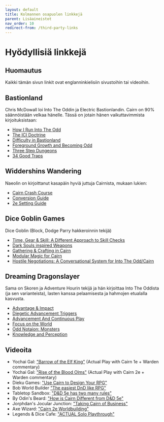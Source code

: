 ```yaml
---
layout: default
title: Kolmannen osapuolen linkkejä
parent: Lisäaineistot
nav_order: 10
redirect-from: /third-party-links
---
```


# Hyödyllisiä linkkejä

## Huomautus

Kaikki tämän sivun linkit ovat englanninkielisiin sivustoihin tai videoihin.

## Bastionland

Chris McDowall loi Into The Oddin ja Electric Bastionlandin. Cairn on 90% säännöistään velkaa hänelle. Tässä on jotain hänen vaikuttavimmista kirjoituksistaan:

- [How I Run Into The Odd](https://www.bastionland.com/2015/09/how-i-run-into-odd.html)
- [The ICI Doctrine](https://www.bastionland.com/2018/09/the-ici-doctrine-information-choice.html)
- [Difficulty in Bastionland](https://www.bastionland.com/2020/03/difficulty-in-bastionland.html)
- [Foreground Growth and Becoming Odd](https://www.bastionland.com/2016/05/foreground-growth-and-becoming-odd.html)
- [Three Step Dungeons](https://www.bastionland.com/2018/10/three-step-dungeons.html)
- [34 Good Traps](https://www.bastionland.com/2018/08/34-good-traps.html)

## Widdershins Wandering

Naeolin on kirjoittanut kasapäin hyviä juttuja Cairnista, mukaan lukien:

- [Cairn Crash Course](https://widdershinswanderings.bearblog.dev/cairn-crash-course/)
- [Conversion Guide](https://widdershinswanderings.bearblog.dev/the-art-of-conversion/)
- [2e Setting Guide](https://widdershinswanderings.bearblog.dev/cairn-2e-setting-generation-example/)

## Dice Goblin Games

Dice Goblin (Block, Dodge Parry hakkeroinnin tekijä)

- [Time, Gear & Skill: A Different Approach to Skill Checks](https://dicegoblin.blog/time-gear-skill-a-different-approach-to-skill-checks/)
- [Dark Souls inspired Weapons](https://dicegoblin.blog/dark-souls-inspired-weapons-for-into-the-odd-cairn/)
- [Gathering & Crafting in Cairn](https://dicegoblin.blog/if-you-smell-what-the-party-is-cooking-gathering-crafting-in-cairn/)
- [Modular Magic for Cairn](https://dicegoblin.blog/modular-magic-for-cairn/)
- [Hostile Negotiations: A Conversational System for Into The Odd/Cairn](https://dicegoblin.blog/hostile-negotiations-a-conversational-system-for-into-the-odd-cairn/)

## Dreaming Dragonslayer

Sama on Skoren ja Adventure Hourin tekijä ja hän kirjoittaa Into The Oddista (ja sen varianteista), lasten kanssa pelaamisesta ja hahmojen etualalla kasvusta.

- [Advantage & Impact](https://dreamingdragonslayer.wordpress.com/2020/03/28/advantage-and-impact/)
- [Diegetic Advancement Triggers](https://dreamingdragonslayer.wordpress.com/2020/06/13/diegetic-advancement-triggers/)
- [Advancement And Continuous Play](https://dreamingdragonslayer.wordpress.com/2020/06/12/advancement-and-continuous-play/)
- [Focus on the World](https://dreamingdragonslayer.wordpress.com/2021/08/25/focus-on-the-world-development/)
- [Odd Notaion: Monsters](https://dreamingdragonslayer.wordpress.com/2023/01/22/odd-notation-monsters/)
- [Knowledge and Perception](https://dreamingdragonslayer.wordpress.com/2021/09/18/knowledge-and-perception-with-examples/)

## Videoita

- Yochai Gal: ["Barrow of the Elf King"](https://www.youtube.com/watch?v=e3N4pqHIEwQ) (Actual Play with Cairn 1e + Warden commentary)
- Yochai Gal: ["Rise of the Blood Olms"](https://www.youtube.com/watch?v=HcY1Ytwznyk) (Actual Play with Cairn 2e + Warden commentary)
- Dieku Games: ["Use Cairn to Design Your RPG"](https://www.youtube.com/watch?v=DrnucqJXuSo)
- Bob World Builder ["The easiest DnD like RPG"](https://www.youtube.com/watch?v=nJ8MnckBn9I)
- Tabletop Sandbox: ["D&D 5e has two many rules"](https://youtu.be/FGyB4Y4pFP4)
- By Odin's Beard: ["How is Cairn Different from D&D 5e"](https://www.youtube.com/watch?v=3vQTAa8rIzg)
- Jorphdan's Jocular Junction: ["Taking Cairn of Business"](https://youtu.be/x0LJAruoxks?si=oVIa51TgdkVih7dQ)
- Axe Wizard: ["Cairn 2e Worldbuilding"](https://www.youtube.com/watch?v=TpvejI8ivtg)
- Legends & Dice Cafe: ["ACTUAL Solo Playthrough"](https://www.youtube.com/watch?v=Av6OJc3vwKs)
